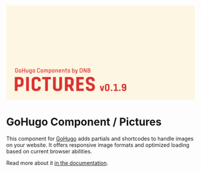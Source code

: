 ![](../../documentation/hugo-pictures/header-card.png)

# GoHugo Component / Pictures

This component for [GoHugo](https://gohugo.io/) adds partials and shortcodes to handle images on your website. It offers responsive image formats and optimized loading based on current browser abilities.

Read more about it [in the documentation](https://kollitsch.dev/components/hugo-pictures/).
